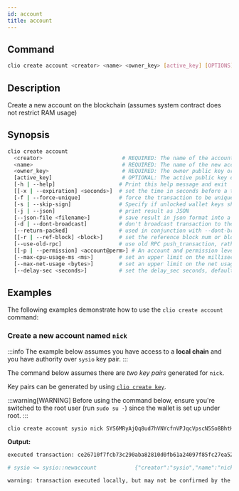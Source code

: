 ```yaml
---
id: account
title: account
---
```


## Command

```sh
clio create account <creator> <name> <owner_key> [active_key] [OPTIONS]
```

## Description

Create a new account on the blockchain (assumes system contract does not restrict RAM usage)

## Synopsis

```sh
clio create account
  <creator>                         # REQUIRED: The name of the account creating the new account
  <name>                            # REQUIRED: The name of the new account
  <owner_key>                       # REQUIRED: The owner public key or permission level for the new account
  [active_key]                      # OPTIONAL: The active public key or permission level for the new account
  [-h | --help]                    # Print this help message and exit
  [[-x | --expiration] <seconds>]  # set the time in seconds before a transaction expires, defaults to 30s
  [-f | --force-unique]            # force the transaction to be unique. this will consume extra bandwidth and remove any protections against accidently issuing the same transaction multiple times
  [-s | --skip-sign]               # Specify if unlocked wallet keys should be used to sign transaction
  [-j | --json]                    # print result as JSON
  [--json-file <filename>]         # save result in json format into a file
  [-d | --dont-broadcast]          # don't broadcast transaction to the network (just print to stdout)
  [--return-packed]                # used in conjunction with --dont-broadcast to get the packed transaction
  [[-r | --ref-block] <block>]     # set the reference block num or block id used for TAPOS (Transaction as Proof-of-Stake)
  [--use-old-rpc]                  # use old RPC push_transaction, rather than new RPC send_transaction
  [[-p | --permission] <account@perm>] # An account and permission level to authorize, as in 'account@permission' (defaults to 'creator@active')
  [--max-cpu-usage-ms <ms>]        # set an upper limit on the milliseconds of CPU usage budget, for the execution of the transaction (defaults to 0 which means no limit)
  [--max-net-usage <bytes>]        # set an upper limit on the net usage budget, in bytes, for the transaction (defaults to 0 which means no limit)
  [--delay-sec <seconds>]          # set the delay_sec seconds, defaults to 0s
```

## Examples

The following examples demonstrate how to use the `clio create account` command:

### Create a new account named `nick`

:::info
The example below assumes you have access to a **local chain** and you have authority over `sysio` key pair.
:::

The command below assumes there are _two key pairs_ generated for `nick`.

Key pairs can be generated by using [`clio create key`](../create/key.md).

:::warning[WARNING]
Before using the command below, ensure you're switched to the root user (run `sudo su -`) since the wallet is set up under root.
:::

```sh
clio create account sysio nick SYS6MRyAjQq8ud7hVNYcfnVPJqcVpscN5So8BhtHuGYqET5GDW5CV SYS6b23j5Yzn8pC1A4UwRhDpu9t47kcyGMp8af1bKKN6sFVUpCVBW -p sysio@active
```

**Output:**

```sh
executed transaction: ce26710f7fcb73c290aba82810d0fb61a24097f85fc27ea52c25848c228b4254  200 bytes  271 us

# sysio <= sysio::newaccount            {"creator":"sysio","name":"nick","owner":{"threshold":1,"keys":[{"key":"SYS4toFS3YXEQCkuuw1aqDLrtHim

warning: transaction executed locally, but may not be confirmed by the network yet         ]
```
